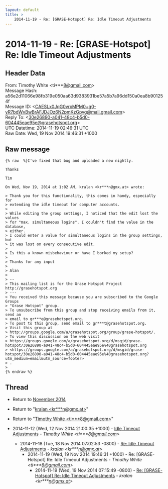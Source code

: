 ```yaml
---
layout: default
title: >
    2014-11-19 - Re: [GRASE-Hotspot] Re: Idle Timeout Adjustments
---
```


# 2014-11-19 - Re: [GRASE-Hotspot] Re: Idle Timeout Adjustments

## Header Data

From: Timothy White \<ti***8@gmail.com\><br>
Message Hash: a56e2d11066e98fb319e050aa63d9383931be57a5b7a96dd150a0ea8b901254f<br>
Message ID: \<CAESLx0JqG0vrxMPM0+g0-yR7bdWvBwBrAFJDJOz6N2pmKzGpvg@mail.gmail.com\><br>
Reply To: \<30e26890-a041-48c4-b5d0-604445eae95e@grasehotspot.org\><br>
UTC Datetime: 2014-11-19 02:46:31 UTC<br>
Raw Date: Wed, 19 Nov 2014 19:46:31 +1000<br>

## Raw message

```
{% raw  %}I've fixed that bug and uploaded a new nightly.

Thanks

Tim

On Wed, Nov 19, 2014 at 1:02 AM, kralan <kr***n@gmx.at> wrote:

> Thank you for this functionality, this comes in handy, especially for
> extending the idle timeout for computer accounts.
>
> While editing the group settings, I noticed that the edit lost the values
> for "max. simultaneous logins". I couldn't find the value in the database,
> either.
> I could enter a value for simultaneous logins in the group settings, but
> it was lost on every consecutive edit.
>
> Is this a known misbehaviour or have I borked my setup?
>
> Thanks for any input
>
> Alan
>
> --
> This mailing list is for the Grase Hotspot Project http://grasehotspot.org
> ---
> You received this message because you are subscribed to the Google Groups
> "Grase Hotspot" group.
> To unsubscribe from this group and stop receiving emails from it, send an
> email to gr***e@grasehotspot.org.
> To post to this group, send email to gr***t@grasehotspot.org.
> Visit this group at
> http://groups.google.com/a/grasehotspot.org/group/grase-hotspot/.
> To view this discussion on the web visit
> https://groups.google.com/a/grasehotspot.org/d/msgid/grase-hotspot/30e26890-a041-48c4-b5d0-604445eae95e%40grasehotspot.org
> <https://groups.google.com/a/grasehotspot.org/d/msgid/grase-hotspot/30e26890-a041-48c4-b5d0-604445eae95e%40grasehotspot.org?utm_medium=email&utm_source=footer>
> .
>
{% endraw %}
```

## Thread

+ Return to [November 2014](/archive/2014/11)

+ Return to "[kralan <kr***n<span>@</span>gmx.at>](/authors/kr___n_at_gmx_at)"
+ Return to "[Timothy White <ti***8<span>@</span>gmail.com>](/authors/ti___8_at_gmail_com)"

+ 2014-11-12 (Wed, 12 Nov 2014 21:00:35 +1000) - [Idle Timeout Adjustments](/archive/2014/11/bc993c8cb672272c5fe431b852224010c3863a579dbe6e774d6b381d14cd9909) - _Timothy White \<ti***8@gmail.com\>_
  + 2014-11-18 (Tue, 18 Nov 2014 07:02:53 -0800) - [Re: Idle Timeout Adjustments](/archive/2014/11/639c2bcbc45e8af390f3392ac4af2e80c2674439ea7dcdc66ce2483c91010fda) - _kralan \<kr***n@gmx.at\>_
    + 2014-11-19 (Wed, 19 Nov 2014 19:46:31 +1000) - Re: [GRASE-Hotspot] Re: Idle Timeout Adjustments - _Timothy White \<ti***8@gmail.com\>_
      + 2014-11-19 (Wed, 19 Nov 2014 07:15:49 -0800) - [Re: [GRASE-Hotspot] Re: Idle Timeout Adjustments](/archive/2014/11/32038100c62a7489334a0c1cb0af8c0332107f435fbfbe813832eee02c093037) - _kralan \<kr***n@gmx.at\>_

